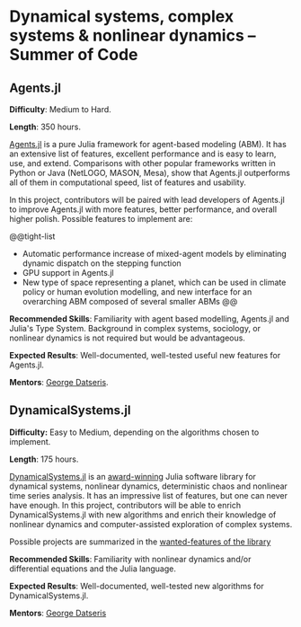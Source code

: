 # Dynamical systems, complex systems & nonlinear dynamics – Summer of Code


## Agents.jl

**Difficulty**: Medium to Hard.

**Length**: 350 hours.

[Agents.jl](https://juliadynamics.github.io/Agents.jl/stable/) is a pure Julia framework for agent-based modeling (ABM). 
It has an extensive list of features, excellent performance and is
easy to learn, use, and extend. Comparisons with other popular
frameworks written in Python or Java (NetLOGO, MASON, Mesa), show that
Agents.jl outperforms all of them in computational speed, list of features
and usability.

In this project, contributors will be paired with lead developers of Agents.jl
to improve Agents.jl with more features, better performance, and overall higher polish.
Possible features to implement are:

@@tight-list
- Automatic performance increase of mixed-agent models by eliminating dynamic dispatch on the stepping function
- GPU support in Agents.jl
- New type of space representing a planet, which can be used in climate policy or human evolution modelling, and new interface for an overarching ABM composed of several smaller ABMs
@@

**Recommended Skills**: Familiarity with agent based modelling, Agents.jl and Julia's Type System.
Background in complex systems, sociology, or nonlinear dynamics is not required but would be advantageous.

**Expected Results**: Well-documented, well-tested useful new features for Agents.jl.

**Mentors**: [George Datseris](https://github.com/Datseris).


## DynamicalSystems.jl

**Difficulty:** Easy to Medium, depending on the algorithms chosen to implement.

**Length**: 175 hours.

[DynamicalSystems.jl](https://juliadynamics.github.io/DynamicalSystems.jl/latest/) is an [award-winning](https://dsweb.siam.org/The-Magazine/Article/winners-of-the-dsweb-2018-software-contest)
Julia software library for dynamical systems, nonlinear dynamics, deterministic chaos and nonlinear time series analysis.
It has an impressive list of features, but one can never have enough. In this project, contributors will be able to
enrich DynamicalSystems.jl with new algorithms and enrich their knowledge of nonlinear dynamics and computer-assisted
exploration of complex systems.

Possible projects are summarized in the [wanted-features of the library](https://github.com/issues?q=is%3Aopen+is%3Aissue+repo%3AJuliaDynamics%2FChaosTools.jl+repo%3AJuliaDynamics%2FDynamicalSystemsBase.jl+repo%3AJuliaDynamics%2FDelayEmbeddings.jl+repo%3AJuliaDynamics%2FRecurrenceAnalysis.jl+repo%3AJuliaDynamics%2FDynamicalSystems.jl+label%3A%22wanted+feature%22+)

**Recommended Skills**: Familiarity with nonlinear dynamics and/or differential equations and the Julia language.

**Expected Results**: Well-documented, well-tested new algorithms for DynamicalSystems.jl.

**Mentors**: [George Datseris](https://github.com/Datseris)
